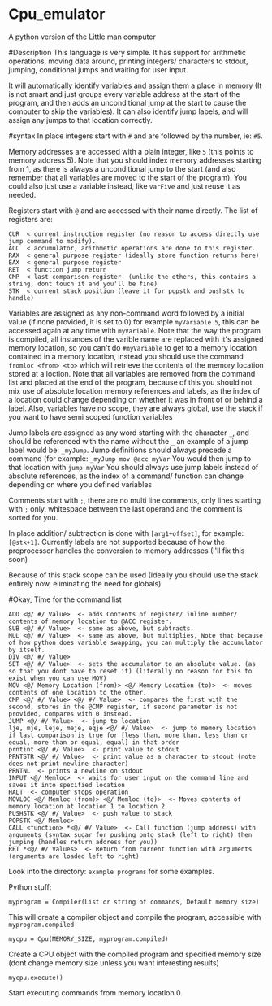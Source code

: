 # Cpu_emulator
A python version of the Little man computer


#Description
This language is very simple. It has support for arithmetic operations, moving data around, printing integers/ characters to stdout, jumping, conditional jumps and waiting for user input.

It will automatically identify variables and assign them a place in memory (It is not smart and just groups every variable address at the start of the program, and then adds an unconditional jump at the start to cause the computer to skip the variables). It can also identify jump labels, and will assign any jumps to that location correctly.

#syntax
In place integers start with ```#``` and are followed by the number, ie: ```#5```.

Memory addresses are accessed with a plain integer, like ```5``` (this points to memory address 5). Note that you should index memory addresses starting from 1, as there is always a unconditional jump to the start (and also remember that all variables are moved to the start of the program). You could also just use a variable instead, like ```varFive``` and just reuse it as needed.

Registers start with ```@``` and are accessed with their name directly.
The list of registers are:

```
CUR  < current instruction register (no reason to access directly use jump command to modify).
ACC  < accumulator, arithmetic operations are done to this register.
RAX  < general purpose register (ideally store function returns here)
EAX  < general purpose register
RET  < function jump return
CMP  < last comparison register. (unlike the others, this contains a string, dont touch it and you'll be fine)
STK  < current stack position (leave it for popstk and pushstk to handle)
```

Variables are assigned as any non-command word followed by a initial value (if none provided, it is set to 0)
for example ```myVariable 5```, this can be accessed again at any time with ```myVariable```. Note that the way the program is compiled, all instances of the varible name are replaced with it's assigned memory location, so you can't do ```#myVariable``` to get to a memory location contained in a memory location, instead you should use the command ```fromloc <from> <to>``` which will retrieve the contents of the memory location stored at a loction.
Note that all variables are removed from the command list and placed at the end of the program,
because of this you should not mix use of absolute location memory references and labels, as the index of a location could change depending on whether it was in front of or behind a label.
Also, variables have no scope, they are always global, use the stack if you want to have semi scoped function variables


Jump labels are assigned as any word starting with the character ```_```, and should be referenced with the name without the ```_```
an example of a jump label would be: ```_myJump```. Jump definitions should always precede a command (for example: ```_myJump mov @acc myVar```
You would then jump to that location with ```jump myVar```
You should always use jump labels instead of absolute references, as the index of a command/ function can change depending on where you defined variables

Comments start with ```;```, there are no multi line comments, only lines starting with ```;``` only. whitespace between the last operand and the comment is sorted for you.

In place addition/ subtraction is done with ```[arg1+offset]```, for example: ```[@stk+1]```. Currently labels are not supported because of how the preprocessor handles the conversion to memory addresses (I'll fix this soon)

Because of this stack scope can be used (Ideally you should use the stack entirely now, eliminating the need for globals)

#Okay, Time for the command list

```
ADD <@/ #/ Value>  <- adds Contents of register/ inline number/ contents of memory location to @ACC register.
SUB <@/ #/ Value>  <- same as above, but subtracts.
MUL <@/ #/ Value>  <- same as above, but multiplies, Note that because of how python does variable swapping, you can multiply the accumulator by itself.
DIV <@/ #/ Value>
SET <@/ #/ Value>  <- sets the accumulator to an absolute value. (as so that you dont have to reset it) (literally no reason for this to exist when you can use MOV)
MOV <@/ Memory Location (from)> <@/ Memory Location (to)>  <- moves contents of one location to the other.
CMP <@/ #/ Value> <@/ #/ Value>  <- compares the first with the second, stores in the @CMP register, if second parameter is not provided, compares with 0 instead.
JUMP <@/ #/ Value>  <- jump to location
lje, mje, leje, meje, eqje <@/ #/ Value>  <- jump to memory location if last comparison is true for [less than, more than, less than or equal, more than or equal, equal] in that order
prntint <@/ #/ Value>  <- print value to stdout
PRNTSTR <@/ #/ Value>  <- print value as a character to stdout (note does not print newline character)
PRNTNL  <- prints a newline on stdout
INPUT <@/ Memloc>  <- waits for user input on the command line and saves it into specified location
HALT  <- computer stops operation
MOVLOC <@/ Memloc (from)> <@/ Memloc (to)>  <- Moves contents of memory location at location 1 to location 2
PUSHSTK <@/ #/ Value>  <- push value to stack
POPSTK <@/ Memloc>
CALL <function> *<@/ #/ Value>  <- Call function (jump address) with arguments (syntax sugar for pushing onto stack (left to right) then jumping (handles return address for you))
RET *<@/ #/ Values>  <- Return from current function with arguments (arguments are loaded left to right)
```

Look into the directory: ```example programs``` for some examples.


Python stuff:

```
myprogram = Compiler(List or string of commands, Default memory size)
```
This will create a compiler object and compile the program, accessible with ```myprogram.compiled```


```
mycpu = Cpu(MEMORY_SIZE, myprogram.compiled)
```
Create a CPU object with the compiled program and specified memory size (dont change memory size unless you want interesting results)

```
mycpu.execute()
```
Start executing commands from memory location 0.

